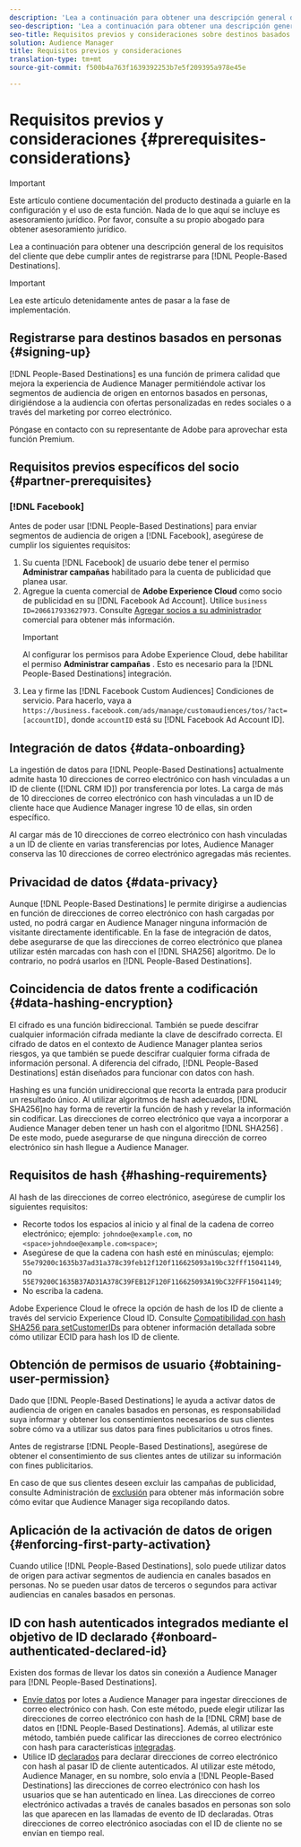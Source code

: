 ```yaml
---
description: 'Lea a continuación para obtener una descripción general de los requisitos del cliente que debe cumplir antes de registrarse en Destinos basados en personas.  '
seo-description: 'Lea a continuación para obtener una descripción general de los requisitos del cliente que debe cumplir antes de registrarse en Destinos basados en personas.  '
seo-title: Requisitos previos y consideraciones sobre destinos basados en personas
solution: Audience Manager
title: Requisitos previos y consideraciones
translation-type: tm+mt
source-git-commit: f500b4a763f1639392253b7e5f209395a978e45e

---
```



# Requisitos previos y consideraciones {#prerequisites-considerations}

>[!IMPORTANT]
>Este artículo contiene documentación del producto destinada a guiarle en la configuración y el uso de esta función. Nada de lo que aquí se incluye es asesoramiento jurídico. Por favor, consulte a su propio abogado para obtener asesoramiento jurídico.

Lea a continuación para obtener una descripción general de los requisitos del cliente que debe cumplir antes de registrarse para [!DNL People-Based Destinations].

>[!IMPORTANT]
> Lea este artículo detenidamente antes de pasar a la fase de implementación.

## Registrarse para destinos basados en personas {#signing-up}

[!DNL People-Based Destinations] es una función de primera calidad que mejora la experiencia de Audience Manager permitiéndole activar los segmentos de audiencia de origen en entornos basados en personas, dirigiéndose a la audiencia con ofertas personalizadas en redes sociales o a través del marketing por correo electrónico.

Póngase en contacto con su representante de Adobe para aprovechar esta función Premium.

## Requisitos previos específicos del socio {#partner-prerequisites}

### [!DNL Facebook]

Antes de poder usar [!DNL People-Based Destinations] para enviar segmentos de audiencia de origen a [!DNL Facebook], asegúrese de cumplir los siguientes requisitos:

1. Su cuenta [!DNL Facebook] de usuario debe tener el permiso **Administrar campañas** habilitado para la cuenta de publicidad que planea usar.
1. Agregue la cuenta comercial de **Adobe Experience Cloud** como socio de publicidad en su [!DNL Facebook Ad Account]. Utilice `business ID=206617933627973`. Consulte [Agregar socios a su administrador](https://www.facebook.com/business/help/708679622611131) comercial para obtener más información.
   >[!IMPORTANT]
   > Al configurar los permisos para Adobe Experience Cloud, debe habilitar el permiso **Administrar campañas** . Esto es necesario para la [!DNL People-Based Destinations] integración.
1. Lea y firme las [!DNL Facebook Custom Audiences] Condiciones de servicio. Para hacerlo, vaya a `https://business.facebook.com/ads/manage/customaudiences/tos/?act=[accountID]`, donde `accountID` está su [!DNL Facebook Ad Account ID].

## Integración de datos {#data-onboarding}

La ingestión de datos para [!DNL People-Based Destinations] actualmente admite hasta 10 direcciones de correo electrónico con hash vinculadas a un ID de cliente ([!DNL CRM ID]) por transferencia por lotes. La carga de más de 10 direcciones de correo electrónico con hash vinculadas a un ID de cliente hace que Audience Manager ingrese 10 de ellas, sin orden específico.

Al cargar más de 10 direcciones de correo electrónico con hash vinculadas a un ID de cliente en varias transferencias por lotes, Audience Manager conserva las 10 direcciones de correo electrónico agregadas más recientes.

## Privacidad de datos {#data-privacy}

Aunque [!DNL People-Based Destinations] le permite dirigirse a audiencias en función de direcciones de correo electrónico con hash cargadas por usted, no podrá cargar en Audience Manager ninguna información de visitante directamente identificable. En la fase de integración de datos, debe asegurarse de que las direcciones de correo electrónico que planea utilizar estén marcadas con hash con el [!DNL SHA256] algoritmo. De lo contrario, no podrá usarlos en [!DNL People-Based Destinations].

## Coincidencia de datos frente a codificación {#data-hashing-encryption}

El cifrado es una función bidireccional. También se puede descifrar cualquier información cifrada mediante la clave de descifrado correcta. El cifrado de datos en el contexto de Audience Manager plantea serios riesgos, ya que también se puede descifrar cualquier forma cifrada de información personal. A diferencia del cifrado, [!DNL People-Based Destinations] están diseñados para funcionar con datos con hash.

Hashing es una función unidireccional que recorta la entrada para producir un resultado único. Al utilizar algoritmos de hash adecuados, [!DNL SHA256]no hay forma de revertir la función de hash y revelar la información sin codificar. Las direcciones de correo electrónico que vaya a incorporar a Audience Manager deben tener un hash con el algoritmo [!DNL SHA256] . De este modo, puede asegurarse de que ninguna dirección de correo electrónico sin hash llegue a Audience Manager.

## Requisitos de hash {#hashing-requirements}

Al hash de las direcciones de correo electrónico, asegúrese de cumplir los siguientes requisitos:

* Recorte todos los espacios al inicio y al final de la cadena de correo electrónico; ejemplo: `johndoe@example.com`, no `<space>johndoe@example.com<space>`;
* Asegúrese de que la cadena con hash esté en minúsculas; ejemplo: `55e79200c1635b37ad31a378c39feb12f120f116625093a19bc32fff15041149`, no `55E79200C1635B37AD31A378C39FEB12F120F116625093A19bC32FFF15041149`;
* No escriba la cadena.

Adobe Experience Cloud le ofrece la opción de hash de los ID de cliente a través del servicio Experience Cloud ID. Consulte [Compatibilidad con hash SHA256 para setCustomerIDs](https://docs.adobe.com/content/help/en/id-service/using/reference/hashing-support.html) para obtener información detallada sobre cómo utilizar ECID para hash los ID de cliente.

## Obtención de permisos de usuario {#obtaining-user-permission}

Dado que [!DNL People-Based Destinations] le ayuda a activar datos de audiencia de origen en canales basados en personas, es responsabilidad suya informar y obtener los consentimientos necesarios de sus clientes sobre cómo va a utilizar sus datos para fines publicitarios u otros fines.

Antes de registrarse [!DNL People-Based Destinations], asegúrese de obtener el consentimiento de sus clientes antes de utilizar su información con fines publicitarios.

En caso de que sus clientes deseen excluir las campañas de publicidad, consulte Administración de [exclusión](../../overview/data-security-and-privacy/opt-out-management.md) para obtener más información sobre cómo evitar que Audience Manager siga recopilando datos.

## Aplicación de la activación de datos de origen {#enforcing-first-party-activation}

Cuando utilice [!DNL People-Based Destinations], solo puede utilizar datos de origen para activar segmentos de audiencia en canales basados en personas. No se pueden usar datos de terceros o segundos para activar audiencias en canales basados en personas.

## ID con hash autenticados integrados mediante el objetivo de ID declarado {#onboard-authenticated-declared-id}

Existen dos formas de llevar los datos sin conexión a Audience Manager para [!DNL People-Based Destinations].

* [Envíe datos](../../integration/sending-audience-data/batch-data-transfer-explained/batch-data-transfer-overview.md) por lotes a Audience Manager para ingestar direcciones de correo electrónico con hash. Con este método, puede elegir utilizar las direcciones de correo electrónico con hash de la [!DNL CRM] base de datos en [!DNL People-Based Destinations]. Además, al utilizar este método, también puede calificar las direcciones de correo electrónico con hash para características [integradas](../traits/trait-qualification-reference.md).
* Utilice ID [declarados](../declared-ids.md) para declarar direcciones de correo electrónico con hash al pasar ID de cliente autenticados. Al utilizar este método, Audience Manager, en su nombre, solo envía a [!DNL People-Based Destinations] las direcciones de correo electrónico con hash los usuarios que se han autenticado en línea. Las direcciones de correo electrónico activadas a través de canales basados en personas son solo las que aparecen en las llamadas de evento de ID declaradas. Otras direcciones de correo electrónico asociadas con el ID de cliente no se envían en tiempo real.
